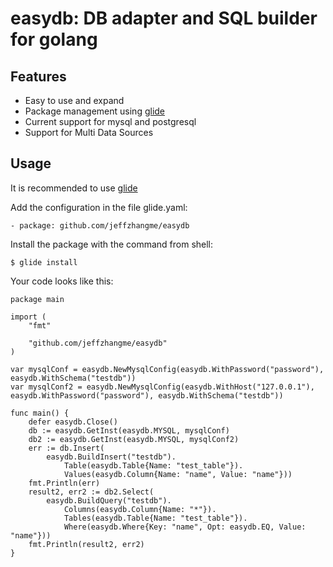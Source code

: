 # easydb: DB adapter and SQL builder for golang


## Features

* Easy to use and expand
* Package management using [glide](https://github.com/Masterminds/glide)
* Current support for mysql and postgresql
* Support for Multi Data Sources
## Usage

It is recommended to use [glide](https://github.com/Masterminds/glide)


Add the configuration in the file glide.yaml: 

```
- package: github.com/jeffzhangme/easydb
```

Install the package with the command from shell:

```
$ glide install
```

Your code looks like this:

```
package main

import (
	"fmt"

	"github.com/jeffzhangme/easydb"
)

var mysqlConf = easydb.NewMysqlConfig(easydb.WithPassword("password"), easydb.WithSchema("testdb"))
var mysqlConf2 = easydb.NewMysqlConfig(easydb.WithHost("127.0.0.1"), easydb.WithPassword("password"), easydb.WithSchema("testdb"))

func main() {
	defer easydb.Close()
	db := easydb.GetInst(easydb.MYSQL, mysqlConf)
	db2 := easydb.GetInst(easydb.MYSQL, mysqlConf2)
	err := db.Insert(
		easydb.BuildInsert("testdb").
			Table(easydb.Table{Name: "test_table"}).
			Values(easydb.Column{Name: "name", Value: "name"}))
	fmt.Println(err)
	result2, err2 := db2.Select(
		easydb.BuildQuery("testdb").
			Columns(easydb.Column{Name: "*"}).
			Tables(easydb.Table{Name: "test_table"}).
			Where(easydb.Where{Key: "name", Opt: easydb.EQ, Value: "name"}))
	fmt.Println(result2, err2)
}
```